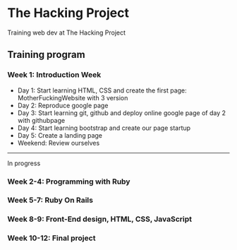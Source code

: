 # The Hacking Project
Training web dev at The Hacking Project

## Training program
### Week 1: Introduction Week
- Day 1: Start learning HTML, CSS and create the first page: MotherFuckingWebsite with 3 version
- Day 2: Reproduce google page
- Day 3: Start learning git, github and deploy online google page of day 2 with githubpage
- Day 4: Start learning bootstrap and create our page startup
- Day 5: Create a landing page
- Weekend: Review ourselves


---
In progress


### Week 2-4: Programming with Ruby


### Week 5-7: Ruby On Rails


### Week 8-9: Front-End design, HTML, CSS, JavaScript

### Week 10-12: Final project


